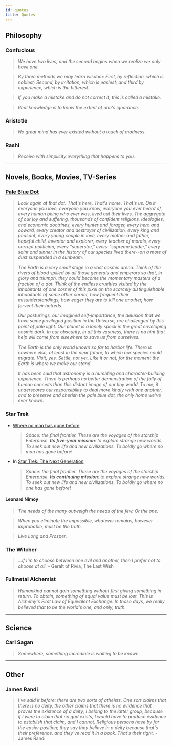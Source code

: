 ```yaml
---
id: quotes
title: Quotes
---
```


## Philosophy

### Confucious

> _We have two lives, and the second begins when we realize we only have one._

> _By three methods we may learn wisdom: First, by reflection, which is noblest; Second, by imitation, which is easiest; and third by experience, which is the bitterest._

> _If you make a mistake and do not correct it, this is called a mistake._

> _Real knowledge is to know the extent of one's ignorance._

### Aristotle

> _No great mind has ever existed without a touch of madness._

### Rashi

> _Receive with simplicity everything that happens to you._

---

## Novels, Books, Movies, TV-Series

### [Pale Blue Dot](https://en.wikipedia.org/wiki/Pale_Blue_Dot)

> _Look again at that dot. That's here. That's home. That's us. On it everyone you love, everyone you know, everyone you ever heard of, every human being who ever was, lived out their lives. The aggregate of our joy and suffering, thousands of confident religions, ideologies, and economic doctrines, every hunter and forager, every hero and coward, every creator and destroyer of civilization, every king and peasant, every young couple in love, every mother and father, hopeful child, inventor and explorer, every teacher of morals, every corrupt politician, every "superstar," every "supreme leader," every saint and sinner in the history of our species lived there--on a mote of dust suspended in a sunbeam._
>
> _The Earth is a very small stage in a vast cosmic arena. Think of the rivers of blood spilled by all those generals and emperors so that, in glory and triumph, they could become the momentary masters of a fraction of a dot. Think of the endless cruelties visited by the inhabitants of one corner of this pixel on the scarcely distinguishable inhabitants of some other corner, how frequent their misunderstandings, how eager they are to kill one another, how fervent their hatreds._
>
> _Our posturings, our imagined self-importance, the delusion that we have some privileged position in the Universe, are challenged by this point of pale light. Our planet is a lonely speck in the great enveloping cosmic dark. In our obscurity, in all this vastness, there is no hint that help will come from elsewhere to save us from ourselves._
>
> _The Earth is the only world known so far to harbor life. There is nowhere else, at least in the near future, to which our species could migrate. Visit, yes. Settle, not yet. Like it or not, for the moment the Earth is where we make our stand._
>
> _It has been said that astronomy is a humbling and character-building experience. There is perhaps no better demonstration of the folly of human conceits than this distant image of our tiny world. To me, it underscores our responsibility to deal more kindly with one another, and to preserve and cherish the pale blue dot, the only home we've ever known._

### Star Trek

- [Where no man has gone before](https://en.wikipedia.org/wiki/Where_no_man_has_gone_before)

  > _Space: the final frontier. These are the voyages of the starship Enterprise. **Its five-year mission**: to explore strange new worlds. To seek out new life and new civilizations. To boldly go where no man has gone before!_

- In [Star Trek: The Next Generation](https://en.wikipedia.org/wiki/Star_Trek:_The_Next_Generation)
  > _Space: the final frontier. These are the voyages of the starship Enterprise. **Its continuing mission**: to explore strange new worlds. To seek out new life and new civilizations. To boldly go where no one has gone before!_

#### Leonard Nimoy

> _The needs of the many outweigh the needs of the few. Or the one._

> _When you eliminate the impossible, whatever remains, however improbable, must be the truth._

> _Live Long and Prosper._

### The Witcher

> _...if I'm to choose between one evil and another, then I prefer not to choose at all._ - Geralt of Rivia, The Last Wish

### Fullmetal Alchemist

> _Humankind cannot gain something without first giving something in return. To obtain, something of equal value must be lost. This is Alchemy's First Law of Equivalent Exchange. In those days, we really believed that to be the world's one, and only, truth._

---

## Science

### Carl Sagan

> _Somewhere, something incredible is waiting to be known._

---

## Other

### James Randi

> _I've said it before: there are two sorts of atheists. One sort claims that there is no deity, the other claims that there is no evidence that proves the existence of a deity; I belong to the latter group, because if I were to claim that no god exists, I would have to produce evidence to establish that claim, and I cannot. Religious persons have by far the easier position; they say they believe in a deity because that's their preference, and they've read it in a book. That's their right._ - James Randi
